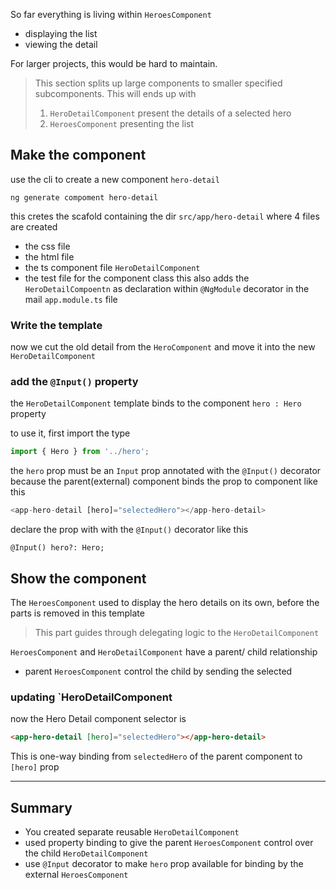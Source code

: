 So far everything is living within `HeroesComponent`
- displaying the list
- viewing the detail

For larger projects, this would be hard to maintain.

> This section splits up large components to smaller specified subcomponents.
> This will ends up with
> 1. `HeroDetailComponent` present the details of a selected hero
> 2. `HeroesComponent` presenting the list

## Make the component

use the cli to create a new component `hero-detail`
```
ng generate compoment hero-detail
```

this cretes the scafold containing the dir `src/app/hero-detail` where 4 files are created
- the css file
- the html file
- the ts component file `HeroDetailComponent`
- the test file for the component class
this also adds the `HeroDetailCompoentn` as declaration within `@NgModule` decorator in the mail `app.module.ts` file

### Write the template

now we cut the old detail from the `HeroComponent` and move it into the new `HeroDetailComponent`

### add the `@Input()` property

the `HeroDetailComponent` template binds to the component `hero : Hero` property

to use it, first import the type 
```js
import { Hero } from '../hero';
```

the `hero` prop must be an `Input` prop annotated with the `@Input()` decorator because the parent(external) component binds the prop to component like this
```js
<app-hero-detail [hero]="selectedHero"></app-hero-detail>
```

declare the prop with with the `@Input()` decorator like this
```
@Input() hero?: Hero;
```


## Show the component

The `HeroesComponent` used to display the hero details on its own, before the parts is removed in this template

> This part guides through delegating logic to the `HeroDetailComponent`

`HeroesComponent` and `HeroDetailComponent` have a parent/ child relationship
- parent `HeroesComponent` control the child by sending the selected 

### updating `HeroDetailComponent

now the Hero Detail component selector is 
```html
<app-hero-detail [hero]="selectedHero"></app-hero-detail>
```

This is one-way binding from `selectedHero` of the parent component to `[hero]` prop 

---

## Summary

- You created separate reusable `HeroDetailComponent`
- used property binding to give the parent `HeroesComponent` control over the child `HeroDetailComponent`
- use `@Input` decorator to make `hero` prop available for binding by the external `HeroesComponent`